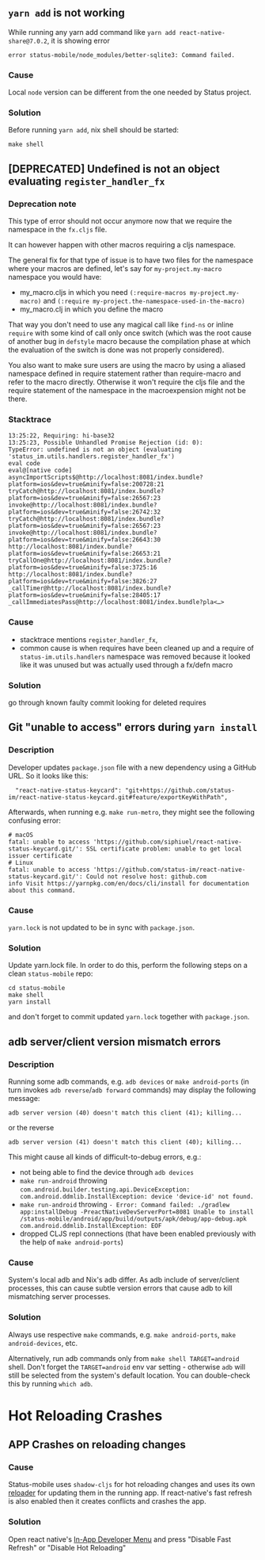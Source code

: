 ## `yarn add` is not working

While running any yarn add command like `yarn add react-native-share@7.0.2`, it is showing error

```
error status-mobile/node_modules/better-sqlite3: Command failed.
```

### Cause

Local `node` version can be different from the one needed by Status project.

### Solution

Before running `yarn add`, nix shell should be started:

```
make shell
```


## [DEPRECATED] Undefined is not an object evaluating `register_handler_fx`

### Deprecation note

This type of error should not occur anymore now that we require the namespace in the `fx.cljs` file. 

It can however happen with other macros requiring a cljs namespace. 

The general fix for that type of issue is to have two files for the namespace where your macros are defined, let's say for `my-project.my-macro` namespace you would have: 
- my_macro.cljs in which you need `(:require-macros my-project.my-macro)` and `(:require my-project.the-namespace-used-in-the-macro)`
- my_macro.clj in which you define the macro

That way you don't need to use any magical call like `find-ns` or inline `require` with some kind of call only once switch (which was the root cause of another bug in ``defstyle`` macro because the compilation phase at which the evaluation of the switch is done was not properly considered).

You also want to make sure users are using the macro by using a aliased namespace defined in require statement rather than require-macro and refer to the macro directly. Otherwise it won't require the cljs file and the require statement of the namespace in the macroexpension might not be there.

### Stacktrace

```
13:25:22, Requiring: hi-base32
13:25:23, Possible Unhandled Promise Rejection (id: 0):
TypeError: undefined is not an object (evaluating 'status_im.utils.handlers.register_handler_fx')
eval code
eval@[native code]
asyncImportScripts$@http://localhost:8081/index.bundle?platform=ios&dev=true&minify=false:200728:21
tryCatch@http://localhost:8081/index.bundle?platform=ios&dev=true&minify=false:26567:23
invoke@http://localhost:8081/index.bundle?platform=ios&dev=true&minify=false:26742:32
tryCatch@http://localhost:8081/index.bundle?platform=ios&dev=true&minify=false:26567:23
invoke@http://localhost:8081/index.bundle?platform=ios&dev=true&minify=false:26643:30
http://localhost:8081/index.bundle?platform=ios&dev=true&minify=false:26653:21
tryCallOne@http://localhost:8081/index.bundle?platform=ios&dev=true&minify=false:3725:16
http://localhost:8081/index.bundle?platform=ios&dev=true&minify=false:3826:27
_callTimer@http://localhost:8081/index.bundle?platform=ios&dev=true&minify=false:28405:17
_callImmediatesPass@http://localhost:8081/index.bundle?pla<…>
```

### Cause

- stacktrace mentions `register_handler_fx`, 
- common cause is when requires have been cleaned up and a require of `status-im.utils.handlers` namespace was removed because it looked like it was unused but was actually used through a fx/defn macro

### Solution

go through known faulty commit looking for deleted requires


## Git "unable to access" errors during `yarn install`

### Description
Developer updates `package.json` file with a new dependency using a GitHub URL. So it looks like this:
```
  "react-native-status-keycard": "git+https://github.com/status-im/react-native-status-keycard.git#feature/exportKeyWithPath",
```
Afterwards, when running e.g. `make run-metro`, they might see the following confusing error:
```
# macOS
fatal: unable to access 'https://github.com/siphiuel/react-native-status-keycard.git/': SSL certificate problem: unable to get local issuer certificate
# Linux
fatal: unable to access 'https://github.com/status-im/react-native-status-keycard.git/': Could not resolve host: github.com
info Visit https://yarnpkg.com/en/docs/cli/install for documentation about this command.
```

### Cause
`yarn.lock` is not updated to be in sync with `package.json`.

### Solution
Update yarn.lock file. In order to do this, perform the following steps on a clean `status-mobile` repo:
```
cd status-mobile
make shell
yarn install
```
and don't forget to commit updated `yarn.lock` together with `package.json`.


## adb server/client version mismatch errors

### Description
Running some adb commands, e.g. `adb devices` or `make android-ports` (in turn invokes `adb reverse`/`adb forward` commands) may display the following message:
```
adb server version (40) doesn't match this client (41); killing...
```
or the reverse
```
adb server version (41) doesn't match this client (40); killing...
```

This might cause all kinds of difficult-to-debug errors, e.g.:
  -  not being able to find the device through `adb devices`
  -  `make run-android` throwing `com.android.builder.testing.api.DeviceException: com.android.ddmlib.InstallException: device 'device-id' not found.`
  -  `make run-android` throwing `- Error: Command failed: ./gradlew app:installDebug -PreactNativeDevServerPort=8081 Unable to install /status-mobile/android/app/build/outputs/apk/debug/app-debug.apk com.android.ddmlib.InstallException: EOF`
  - dropped CLJS repl connections (that have been enabled previously with the help of `make android-ports`)

### Cause
System's local adb and Nix's adb differ. As adb include of server/client processes, this can cause subtle version errors that cause adb to kill mismatching server processes.

### Solution
Always use respective `make` commands, e.g. `make android-ports`, `make android-devices`, etc.

Alternatively, run adb commands only from `make shell TARGET=android` shell. Don't forget the `TARGET=android` env var setting - otherwise `adb` will still be selected from the system's default location. You can double-check this by running `which adb`.

# Hot Reloading Crashes
## APP Crashes on reloading changes

### Cause
Status-mobile uses `shadow-cljs` for hot reloading changes and uses its own [reloader](https://github.com/status-im/status-mobile/blob/develop/src/status_im/reloader.cljs) for updating them in the running app. If react-native's fast refresh is also enabled then it creates conflicts and crashes the app.

### Solution
Open react native's [In-App Developer Menu](https://reactnative.dev/docs/debugging#accessing-the-in-app-developer-menu) and press "Disable Fast Refresh" or "Disable Hot Reloading"
